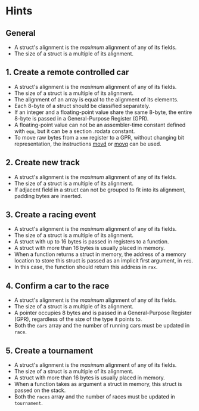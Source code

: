 # Hints

## General

- A struct's alignment is the _maximum_ alignment of any of its fields.
- The size of a struct is a multiple of its alignment.

## 1. Create a remote controlled car

- A struct's alignment is the _maximum_ alignment of any of its fields.
- The size of a struct is a multiple of its alignment.
- The alignment of an array is equal to the alignment of its elements.
- Each 8-byte of a struct should be classified separately.
- If an integer and a floating-point value share the same 8-byte, the entire 8-byte is passed in a General-Purpose Register (GPR).
- A floating-point value can not be an assembler-time constant defined with `equ`, but it can be a section .rodata constant.
- To move raw bytes from a `xmm` register to a GPR, without changing bit representation, the instructions [movd][mov] or [movq][mov] can be used.

## 2. Create new track

- A struct's alignment is the _maximum_ alignment of any of its fields.
- The size of a struct is a multiple of its alignment.
- If adjacent field in a struct can not be grouped to fit into its alignment, padding bytes are inserted.

## 3. Create a racing event

- A struct's alignment is the _maximum_ alignment of any of its fields.
- The size of a struct is a multiple of its alignment.
- A struct with up to 16 bytes is passed in registers to a function.
- A struct with more than 16 bytes is usually placed in memory.
- When a function returns a struct in memory, the address of a memory location to store this struct is passed as an implicit first argument, in `rdi`.
- In this case, the function should return this address in `rax`.

## 4. Confirm a car to the race

- A struct's alignment is the _maximum_ alignment of any of its fields.
- The size of a struct is a multiple of its alignment.
- A pointer occupies 8 bytes and is passed in a General-Purpose Register (GPR), regardless of the size of the type it points to.
- Both the `cars` array and the number of running cars must be updated in `race`.

## 5. Create a tournament

- A struct's alignment is the _maximum_ alignment of any of its fields.
- The size of a struct is a multiple of its alignment.
- A struct with more than 16 bytes is usually placed in memory.
- When a function takes as argument a struct in memory, this struct is passed on the stack.
- Both the `races` array and the number of races must be updated in `tournament`.

[mov]: https://www.felixcloutier.com/x86/movd:movq
